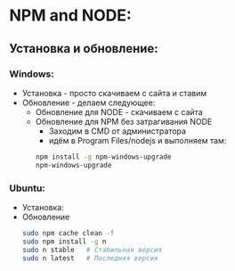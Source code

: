 
# NPM and NODE:

## Установка и обновление:
### Windows:  
- Установка - просто скачиваем с сайта и ставим
- Обновление - делаем следующее:
	- Обновление для NODE - скачиваем с сайта
	- Обновление для NPM без затрагивания NODE
		- Заходим в CMD от администратора
		- идём в Program Files/nodejs и выполняем там: 
		```bash 
		npm install -g npm-windows-upgrade
		npm-windows-upgrade
		```
### Ubuntu:
- Установка:
- Обновление  
	```bash
	sudo npm cache clean -f
	sudo npm install -g n
	sudo n stable   # Стабильная версия
	sudo n latest   # Последняя версия
	```